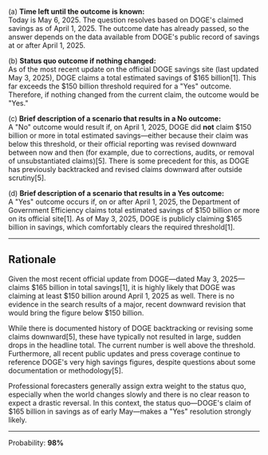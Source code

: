 (a) **Time left until the outcome is known:**  
Today is May 6, 2025. The question resolves based on DOGE's claimed savings as of April 1, 2025. The outcome date has already passed, so the answer depends on the data available from DOGE's public record of savings at or after April 1, 2025.

(b) **Status quo outcome if nothing changed:**  
As of the most recent update on the official DOGE savings site (last updated May 3, 2025), DOGE claims a total estimated savings of $165 billion[1]. This far exceeds the $150 billion threshold required for a "Yes" outcome. Therefore, if nothing changed from the current claim, the outcome would be "Yes."

(c) **Brief description of a scenario that results in a No outcome:**  
A "No" outcome would result if, on April 1, 2025, DOGE did **not** claim $150 billion or more in total estimated savings—either because their claim was below this threshold, or their official reporting was revised downward between now and then (for example, due to corrections, audits, or removal of unsubstantiated claims)[5]. There is some precedent for this, as DOGE has previously backtracked and revised claims downward after outside scrutiny[5].

(d) **Brief description of a scenario that results in a Yes outcome:**  
A "Yes" outcome occurs if, on or after April 1, 2025, the Department of Government Efficiency claims total estimated savings of $150 billion or more on its official site[1]. As of May 3, 2025, DOGE is publicly claiming $165 billion in savings, which comfortably clears the required threshold[1].

---

## Rationale

Given the most recent official update from DOGE—dated May 3, 2025—claims $165 billion in total savings[1], it is highly likely that DOGE was claiming at least $150 billion around April 1, 2025 as well. There is no evidence in the search results of a major, recent downward revision that would bring the figure below $150 billion.

While there is documented history of DOGE backtracking or revising some claims downward[5], these have typically not resulted in large, sudden drops in the headline total. The current number is well above the threshold. Furthermore, all recent public updates and press coverage continue to reference DOGE's very high savings figures, despite questions about some documentation or methodology[5].

Professional forecasters generally assign extra weight to the status quo, especially when the world changes slowly and there is no clear reason to expect a drastic reversal. In this context, the status quo—DOGE's claim of $165 billion in savings as of early May—makes a "Yes" resolution strongly likely.

---

Probability: **98%**